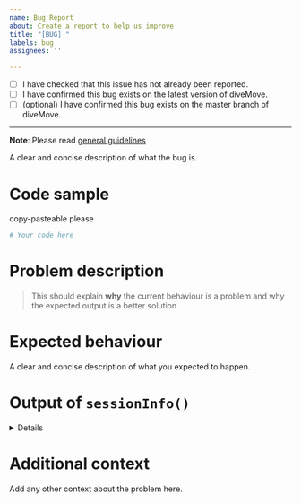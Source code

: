 ```yaml
---
name: Bug Report
about: Create a report to help us improve
title: "[BUG] "
labels: bug
assignees: ''

---
```


- [ ] I have checked that this issue has not already been reported.
- [ ] I have confirmed this bug exists on the latest version of diveMove.
- [ ] (optional) I have confirmed this bug exists on the master branch of
      diveMove.

---
**Note**: Please read [general guidelines](https://www.r-project.org/bugs.html)

A clear and concise description of what the bug is.

# Code sample
copy-pasteable please

```R
# Your code here

```
# Problem description

> This should explain **why** the current behaviour is a problem and why
> the expected output is a better solution

# Expected behaviour

A clear and concise description of what you expected to happen.

# Output of ``sessionInfo()``

<details>

> Paste the output of ``sessionInfo()`` here leaving a blank line after the
> details tag

</details>

# Additional context
Add any other context about the problem here.
